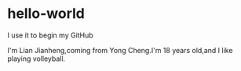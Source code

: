 # hello-world
I use it to begin my GitHub

I'm Lian Jianheng,coming from Yong Cheng.I'm 18 years old,and I like playing volleyball.
